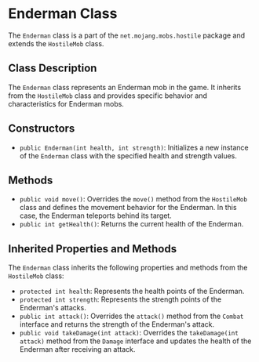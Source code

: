 # Enderman Class

The `Enderman` class is a part of the `net.mojang.mobs.hostile` package and extends the `HostileMob` class.

## Class Description

The `Enderman` class represents an Enderman mob in the game. It inherits from the `HostileMob` class and provides specific behavior and characteristics for Enderman mobs.

## Constructors

- `public Enderman(int health, int strength)`: Initializes a new instance of the `Enderman` class with the specified health and strength values.

## Methods

- `public void move()`: Overrides the `move()` method from the `HostileMob` class and defines the movement behavior for the Enderman. In this case, the Enderman teleports behind its target.
- `public int getHealth()`: Returns the current health of the Enderman.

## Inherited Properties and Methods

The `Enderman` class inherits the following properties and methods from the `HostileMob` class:

- `protected int health`: Represents the health points of the Enderman.
- `protected int strength`: Represents the strength points of the Enderman's attacks.
- `public int attack()`: Overrides the `attack()` method from the `Combat` interface and returns the strength of the Enderman's attack.
- `public void takeDamage(int attack)`: Overrides the `takeDamage(int attack)` method from the `Damage` interface and updates the health of the Enderman after receiving an attack.

